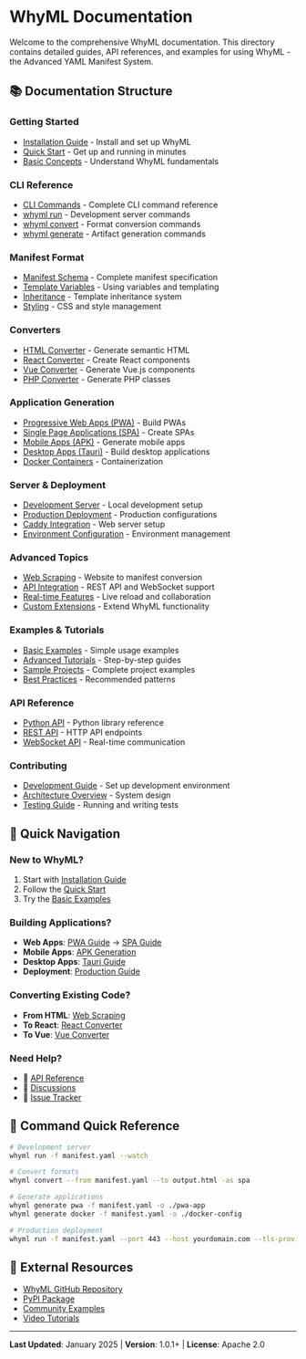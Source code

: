 # WhyML Documentation

Welcome to the comprehensive WhyML documentation. This directory contains detailed guides, API references, and examples for using WhyML - the Advanced YAML Manifest System.

## 📚 Documentation Structure

### Getting Started
- [Installation Guide](installation.md) - Install and set up WhyML
- [Quick Start](quickstart.md) - Get up and running in minutes
- [Basic Concepts](concepts.md) - Understand WhyML fundamentals

### CLI Reference
- [CLI Commands](cli/README.md) - Complete CLI command reference
- [whyml run](cli/run.md) - Development server commands
- [whyml convert](cli/convert.md) - Format conversion commands  
- [whyml generate](cli/generate.md) - Artifact generation commands

### Manifest Format
- [Manifest Schema](manifests/schema.md) - Complete manifest specification
- [Template Variables](manifests/templates.md) - Using variables and templating
- [Inheritance](manifests/inheritance.md) - Template inheritance system
- [Styling](manifests/styling.md) - CSS and style management

### Converters
- [HTML Converter](converters/html.md) - Generate semantic HTML
- [React Converter](converters/react.md) - Create React components
- [Vue Converter](converters/vue.md) - Generate Vue.js components  
- [PHP Converter](converters/php.md) - Generate PHP classes

### Application Generation
- [Progressive Web Apps (PWA)](generators/pwa.md) - Build PWAs
- [Single Page Applications (SPA)](generators/spa.md) - Create SPAs
- [Mobile Apps (APK)](generators/apk.md) - Generate mobile apps
- [Desktop Apps (Tauri)](generators/tauri.md) - Build desktop applications
- [Docker Containers](generators/docker.md) - Containerization

### Server & Deployment
- [Development Server](server/development.md) - Local development setup
- [Production Deployment](server/production.md) - Production configurations
- [Caddy Integration](server/caddy.md) - Web server setup
- [Environment Configuration](server/environment.md) - Environment management

### Advanced Topics
- [Web Scraping](advanced/scraping.md) - Website to manifest conversion
- [API Integration](advanced/api.md) - REST API and WebSocket support
- [Real-time Features](advanced/realtime.md) - Live reload and collaboration
- [Custom Extensions](advanced/extensions.md) - Extend WhyML functionality

### Examples & Tutorials
- [Basic Examples](../examples/) - Simple usage examples
- [Advanced Tutorials](tutorials/) - Step-by-step guides
- [Sample Projects](samples/) - Complete project examples
- [Best Practices](best-practices.md) - Recommended patterns

### API Reference
- [Python API](api/python.md) - Python library reference
- [REST API](api/rest.md) - HTTP API endpoints
- [WebSocket API](api/websocket.md) - Real-time communication

### Contributing
- [Development Guide](contributing/development.md) - Set up development environment
- [Architecture Overview](contributing/architecture.md) - System design
- [Testing Guide](contributing/testing.md) - Running and writing tests

## 🚀 Quick Navigation

### New to WhyML?
1. Start with [Installation Guide](installation.md)
2. Follow the [Quick Start](quickstart.md)
3. Try the [Basic Examples](../examples/basic-usage.sh)

### Building Applications?
- **Web Apps**: [PWA Guide](generators/pwa.md) → [SPA Guide](generators/spa.md)
- **Mobile Apps**: [APK Generation](generators/apk.md)
- **Desktop Apps**: [Tauri Guide](generators/tauri.md)
- **Deployment**: [Production Guide](server/production.md)

### Converting Existing Code?
- **From HTML**: [Web Scraping](advanced/scraping.md)
- **To React**: [React Converter](converters/react.md)
- **To Vue**: [Vue Converter](converters/vue.md)

### Need Help?
- 📖 [API Reference](api/)
- 💬 [Discussions](https://github.com/dynapsys/whyml/discussions)
- 🐛 [Issue Tracker](https://github.com/dynapsys/whyml/issues)

## 📱 Command Quick Reference

```bash
# Development server
whyml run -f manifest.yaml --watch

# Convert formats  
whyml convert --from manifest.yaml --to output.html -as spa

# Generate applications
whyml generate pwa -f manifest.yaml -o ./pwa-app
whyml generate docker -f manifest.yaml -o ./docker-config

# Production deployment
whyml run -f manifest.yaml --port 443 --host yourdomain.com --tls-provider letsencrypt
```

## 🔗 External Resources

- [WhyML GitHub Repository](https://github.com/dynapsys/whyml)
- [PyPI Package](https://pypi.org/project/whyml/)
- [Community Examples](https://github.com/dynapsys/whyml-examples)
- [Video Tutorials](https://youtube.com/playlist?list=whyml-tutorials)

---

**Last Updated**: January 2025 | **Version**: 1.0.1+ | **License**: Apache 2.0
